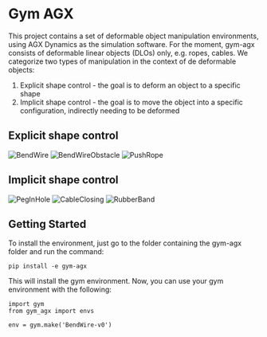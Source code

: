 # Gym AGX

This project contains a set of deformable object manipulation environments, using AGX Dynamics as the simulation software. For the moment, gym-agx consists of deformable linear objects (DLOs) only, e.g. ropes, cables. We categorize two types of manipulation in the context of de deformable objects:

1) Explicit shape control - the goal is to deform an object to a specific shape
2) Implicit shape control - the goal is to move the object into a specific configuration, indirectly needing to be deformed

## Explicit shape control

![BendWire](https://drive.google.com/file/d/1oa98fspwVYnNulq5SEgSYkrrTLXTz-_Y/view?usp=sharing)
![BendWireObstacle](https://drive.google.com/file/d/16qEuWRvFr9B5u46lRJM77_tCy22VEoNz/view?usp=sharing)
![PushRope](https://drive.google.com/file/d/1IuuDTLa-7hNP373yuFJfEfU3hZt9dG5Q/view?usp=sharing)

## Implicit shape control

![PegInHole](https://drive.google.com/file/d/1OT4GVt3xCTo2mkpzOVuaASToH36y2Jde/view?usp=sharing)
![CableClosing](https://drive.google.com/file/d/12pEKXavw5ox01l7-NK6JoqVKPVU8ArHz/view?usp=sharing)
![RubberBand](https://drive.google.com/file/d/1halbLByFBRG6yQ0wG-icG46lCcOL3Pw4/view?usp=sharing)

## Getting Started

To install the environment, just go to the folder containing the gym-agx folder and run the command:

```
pip install -e gym-agx
```

This will install the gym environment. Now, you can use your gym environment with the following:

```
import gym
from gym_agx import envs

env = gym.make('BendWire-v0')
```
